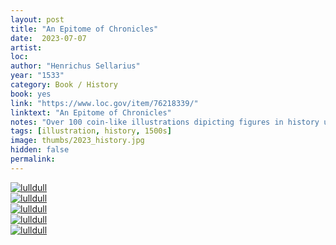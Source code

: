 ```yaml
---
layout: post
title: "An Epitome of Chronicles"
date:  2023-07-07
artist: 
loc: 
author: "Henrichus Sellarius"
year: "1533"
category: Book / History
book: yes
link: "https://www.loc.gov/item/76218339/"
linktext: "An Epitome of Chronicles"
notes: "Over 100 coin-like illustrations dipicting figures in history up until the book was published (1533)."
tags: [illustration, history, 1500s]
image: thumbs/2023_history.jpg
hidden: false
permalink:
---
```




<div class="post_image">
	<a href="{{ site.baseurl }}/images/posts/2023_history/001.jpg" target="_blank">
	<img src="{{ site.baseurl }}/images/posts/2023_history/001.jpg" alt="lulldull"></a>
</div>

<div class="post_image">
	<a href="{{ site.baseurl }}/images/posts/2023_history/002.jpg" target="_blank">
	<img src="{{ site.baseurl }}/images/posts/2023_history/002.jpg" alt="lulldull"></a>
</div>

<div class="post_image">
	<a href="{{ site.baseurl }}/images/posts/2023_history/003.jpg" target="_blank">
	<img src="{{ site.baseurl }}/images/posts/2023_history/003.jpg" alt="lulldull"></a>
</div>

<div class="post_image">
	<a href="{{ site.baseurl }}/images/posts/2023_history/004.jpg" target="_blank">
	<img src="{{ site.baseurl }}/images/posts/2023_history/004.jpg" alt="lulldull"></a>
</div>

<div class="post_image">
	<a href="{{ site.baseurl }}/images/posts/2023_history/005.jpg" target="_blank">
	<img src="{{ site.baseurl }}/images/posts/2023_history/005.jpg" alt="lulldull"></a>
</div>